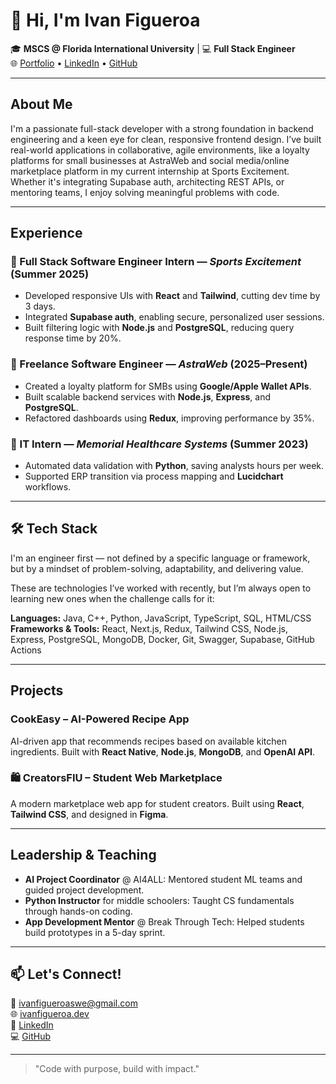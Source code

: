 # 👋 Hi, I'm Ivan Figueroa

🎓 **MSCS @ Florida International University** | 💻 **Full Stack Engineer**  
🌐 [Portfolio](https://ivanfigueroa.dev) • [LinkedIn](https://linkedin.com/in/IvanFigueroa1) • [GitHub](https://github.com/Ivan-codes99)

---

##  About Me

I'm a passionate full-stack developer with a strong foundation in backend engineering and a keen eye for clean, responsive frontend design. I’ve built real-world applications in collaborative, agile environments, like a loyalty platforms for small businesses at AstraWeb and social media/online marketplace platform in my current internship at Sports Excitement. Whether it's integrating Supabase auth, architecting REST APIs, or mentoring teams, I enjoy solving meaningful problems with code.

---

##  Experience

### 🔹 Full Stack Software Engineer Intern — *Sports Excitement* (Summer 2025)
- Developed responsive UIs with **React** and **Tailwind**, cutting dev time by 3 days.
- Integrated **Supabase auth**, enabling secure, personalized user sessions.
- Built filtering logic with **Node.js** and **PostgreSQL**, reducing query response time by 20%.

### 🔹 Freelance Software Engineer — *AstraWeb* (2025–Present)
- Created a loyalty platform for SMBs using **Google/Apple Wallet APIs**.
- Built scalable backend services with **Node.js**, **Express**, and **PostgreSQL**.
- Refactored dashboards using **Redux**, improving performance by 35%.

### 🔹 IT Intern — *Memorial Healthcare Systems* (Summer 2023)
- Automated data validation with **Python**, saving analysts hours per week.
- Supported ERP transition via process mapping and **Lucidchart** workflows.

---

## 🛠 Tech Stack
I'm an engineer first — not defined by a specific language or framework, but by a mindset of problem-solving, adaptability, and delivering value.

These are technologies I’ve worked with recently, but I’m always open to learning new ones when the challenge calls for it:

**Languages:** Java, C++, Python, JavaScript, TypeScript, SQL, HTML/CSS  
**Frameworks & Tools:** React, Next.js, Redux, Tailwind CSS, Node.js, Express, PostgreSQL, MongoDB, Docker, Git, Swagger, Supabase, GitHub Actions

---

##  Projects

###  CookEasy – AI-Powered Recipe App
AI-driven app that recommends recipes based on available kitchen ingredients. Built with **React Native**, **Node.js**, **MongoDB**, and **OpenAI API**.

### 🛍 CreatorsFIU – Student Web Marketplace
A modern marketplace web app for student creators. Built using **React**, **Tailwind CSS**, and designed in **Figma**.

---

##  Leadership & Teaching

- **AI Project Coordinator** @ AI4ALL: Mentored student ML teams and guided project development.
- **Python Instructor** for middle schoolers: Taught CS fundamentals through hands-on coding.
- **App Development Mentor** @ Break Through Tech: Helped students build prototypes in a 5-day sprint.

---

## 📫 Let's Connect!

📧 [ivanfigueroaswe@gmail.com](mailto:ivanfigueroaswe@gmail.com)  
🌐 [ivanfigueroa.dev](https://ivanfigueroa.dev)  
🔗 [LinkedIn](https://linkedin.com/in/IvanFigueroa1)  
💻 [GitHub](https://github.com/Ivan-codes99)

---

> "Code with purpose, build with impact."
